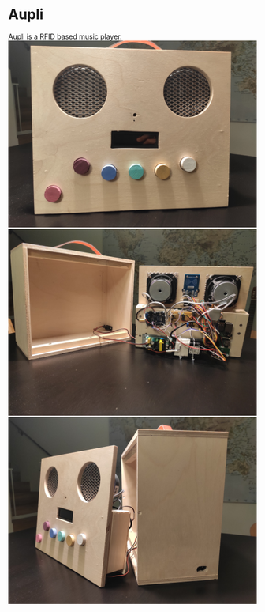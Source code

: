 # Aupli

Aupli is a RFID based music player.<br>
![front](Pictures/Front.jpg "Front")
![inside](Pictures/Inside.jpg "Inside")
![side](Pictures/Side.jpg "Side")
